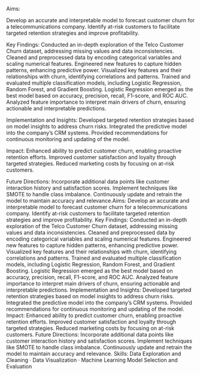 Aims:

Develop an accurate and interpretable model to forecast customer churn for a telecommunications company.
Identify at-risk customers to facilitate targeted retention strategies and improve profitability.

Key Findings:
Conducted an in-depth exploration of the Telco Customer Churn dataset, addressing missing values and data inconsistencies.
Cleaned and preprocessed data by encoding categorical variables and scaling numerical features.
Engineered new features to capture hidden patterns, enhancing predictive power.
Visualized key features and their relationships with churn, identifying correlations and patterns.
Trained and evaluated multiple classification models, including Logistic Regression, Random Forest, and Gradient Boosting.
Logistic Regression emerged as the best model based on accuracy, precision, recall, F1-score, and ROC AUC.
Analyzed feature importance to interpret main drivers of churn, ensuring actionable and interpretable predictions.

Implementation and Insights:
Developed targeted retention strategies based on model insights to address churn risks.
Integrated the predictive model into the company’s CRM systems.
Provided recommendations for continuous monitoring and updating of the model.

Impact:
Enhanced ability to predict customer churn, enabling proactive retention efforts.
Improved customer satisfaction and loyalty through targeted strategies.
Reduced marketing costs by focusing on at-risk customers.

Future Directions:
Incorporate additional data points like customer interaction history and satisfaction scores.
Implement techniques like SMOTE to handle class imbalance.
Continuously update and retrain the model to maintain accuracy and relevance.Aims: Develop an accurate and interpretable model to forecast customer churn for a telecommunications company. Identify at-risk customers to facilitate targeted retention strategies and improve profitability. Key Findings: Conducted an in-depth exploration of the Telco Customer Churn dataset, addressing missing values and data inconsistencies. Cleaned and preprocessed data by encoding categorical variables and scaling numerical features. Engineered new features to capture hidden patterns, enhancing predictive power. Visualized key features and their relationships with churn, identifying correlations and patterns. Trained and evaluated multiple classification models, including Logistic Regression, Random Forest, and Gradient Boosting. Logistic Regression emerged as the best model based on accuracy, precision, recall, F1-score, and ROC AUC. Analyzed feature importance to interpret main drivers of churn, ensuring actionable and interpretable predictions. Implementation and Insights: Developed targeted retention strategies based on model insights to address churn risks. Integrated the predictive model into the company’s CRM systems. Provided recommendations for continuous monitoring and updating of the model. Impact: Enhanced ability to predict customer churn, enabling proactive retention efforts. Improved customer satisfaction and loyalty through targeted strategies. Reduced marketing costs by focusing on at-risk customers. Future Directions: Incorporate additional data points like customer interaction history and satisfaction scores. Implement techniques like SMOTE to handle class imbalance. Continuously update and retrain the model to maintain accuracy and relevance.
Skills: Data Exploration and Cleaning · Data Visualization · Machine Learning Model Selection and Evaluation
